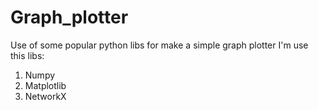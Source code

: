 # Graph_plotter
Use of some popular python libs for make a simple graph plotter
I'm use this libs:
1. Numpy 
2. Matplotlib
3. NetworkX
